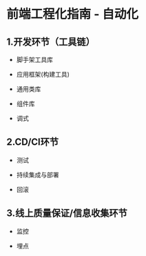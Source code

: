# 前端工程化指南 - 自动化

## 1.开发环节（工具链）

- 脚手架工具库

- 应用框架(构建工具)

- 通用类库

- 组件库

- 调式

## 2.CD/CI环节

- 测试

- 持续集成与部署

- 回滚

## 3.线上质量保证/信息收集环节

- 监控

- 埋点